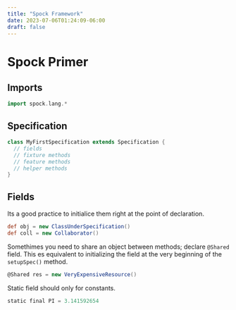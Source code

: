 ```yaml
---
title: "Spock Framework"
date: 2023-07-06T01:24:09-06:00
draft: false
---
```





# Spock Primer

## Imports

```groovy
import spock.lang.*
```

## Specification
```groovy
class MyFirstSpecification extends Specification {
  // fields
  // fixture methods
  // feature methods
  // helper methods
}
```

## Fields
Its a good practice to initialice them right at the point of declaration.
```groovy
def obj = new ClassUnderSpecification()
def coll = new Collaborator()
```

Somethimes you need to share an object between methods; declare `@Shared` field. This es equivalent to initializing the field at the very beginning of the `setupSpec()` method.
```groovy
@Shared res = new VeryExpensiveResource()
```

Static field should only for constants.
```groovy
static final PI = 3.141592654
```
